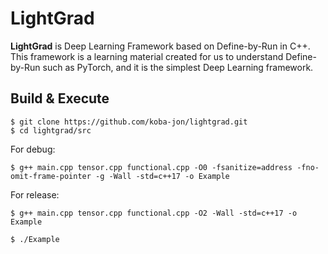 # LightGrad
**LightGrad** is Deep Learning Framework based on Define-by-Run in C++.<br>
This framework is a learning material created for us to understand Define-by-Run such as PyTorch, and it is the simplest Deep Learning framework.<br>

## Build & Execute

~~~
$ git clone https://github.com/koba-jon/lightgrad.git
$ cd lightgrad/src
~~~

For debug:
~~~
$ g++ main.cpp tensor.cpp functional.cpp -O0 -fsanitize=address -fno-omit-frame-pointer -g -Wall -std=c++17 -o Example
~~~

For release:
~~~
$ g++ main.cpp tensor.cpp functional.cpp -O2 -Wall -std=c++17 -o Example
~~~

~~~
$ ./Example
~~~
